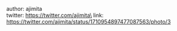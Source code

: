 author: ajimita\
twitter: https://twitter.com/ajimita\
link: https://twitter.com/ajimita/status/1710954897477087563/photo/3